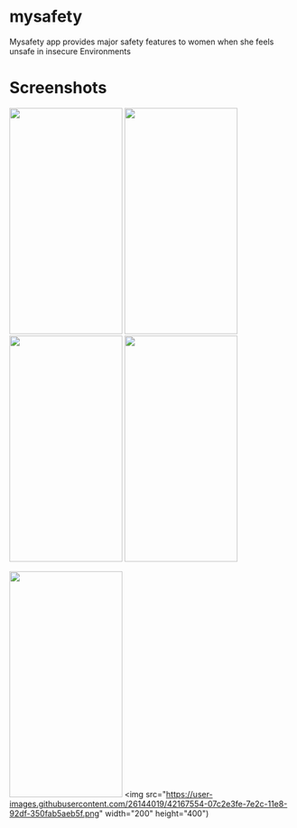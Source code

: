 # mysafety

Mysafety app provides major safety features to women when she feels unsafe in insecure Environments


# Screenshots
<img src="https://user-images.githubusercontent.com/26144019/42167383-9523336c-7e2b-11e8-8110-dc2c2b675517.png" width="200"
 height="400">    <img src="https://user-images.githubusercontent.com/26144019/42167465-cd8c7312-7e2b-11e8-979d-28ae0737b303.png" width="200" height="400">
<img src="https://user-images.githubusercontent.com/26144019/42167412-aa0a8eec-7e2b-11e8-8ebd-f4b1f70d5fbb.jpg" width="200"
 height="400">  <img src="https://user-images.githubusercontent.com/26144019/42167400-a098f3bc-7e2b-11e8-8510-1559c7cbb941.jpg" width="200" 
 height="400">

<img src="https://user-images.githubusercontent.com/26144019/42167531-fd4d4176-7e2b-11e8-838b-12c36aa872dc.png" width="200" 
 height="400">   <img src="https://user-images.githubusercontent.com/26144019/42167554-07c2e3fe-7e2c-11e8-92df-350fab5aeb5f.png" width="200"
height="400")



